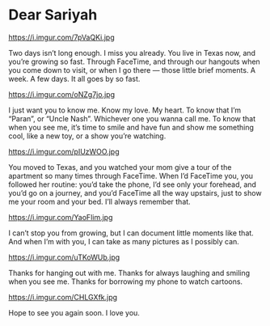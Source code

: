 # Dear Sariyah

https://i.imgur.com/7pVaQKi.jpg

Two days isn’t long enough. I miss you already. You live in Texas now, and you’re growing so fast. Through FaceTime, and through our hangouts when you come down to visit, or when I go there — those little brief moments. A week. A few days. It all goes by so fast.

https://i.imgur.com/oNZg7jo.jpg

I just want you to know me. Know my love. My heart. To know that I’m “Paran”, or “Uncle Nash”. Whichever one you wanna call me. To know that when you see me, it’s time to smile and have fun and show me something cool, like a new toy, or a show you’re watching.

https://i.imgur.com/pIUzWOO.jpg

You moved to Texas, and you watched your mom give a tour of the apartment so many times through FaceTime. When I’d FaceTime you, you followed her routine: you’d take the phone, I’d see only your forehead, and you’d go on a journey, and you’d FaceTime all the way upstairs, just to show me your room and your bed. I’ll always remember that.

https://i.imgur.com/YaoFlim.jpg

I can’t stop you from growing, but I can document little moments like that. And when I’m with you, I can take as many pictures as I possibly can.

https://i.imgur.com/uTKoWUb.jpg

Thanks for hanging out with me. Thanks for always laughing and smiling when you see me. Thanks for borrowing my phone to watch cartoons.

https://i.imgur.com/CHLGXfk.jpg

Hope to see you again soon. I love you.
